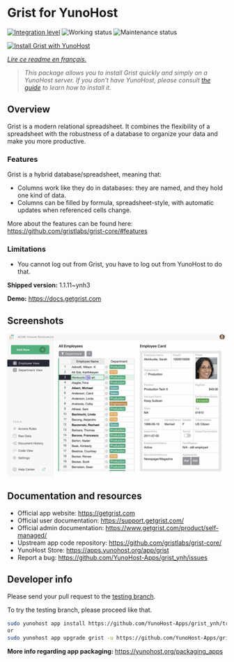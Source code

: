 <!--
N.B.: This README was automatically generated by https://github.com/YunoHost/apps/tree/master/tools/readme_generator
It shall NOT be edited by hand.
-->

# Grist for YunoHost

[![Integration level](https://dash.yunohost.org/integration/grist.svg)](https://dash.yunohost.org/appci/app/grist) ![Working status](https://ci-apps.yunohost.org/ci/badges/grist.status.svg) ![Maintenance status](https://ci-apps.yunohost.org/ci/badges/grist.maintain.svg)

[![Install Grist with YunoHost](https://install-app.yunohost.org/install-with-yunohost.svg)](https://install-app.yunohost.org/?app=grist)

*[Lire ce readme en français.](./README_fr.md)*

> *This package allows you to install Grist quickly and simply on a YunoHost server.
If you don't have YunoHost, please consult [the guide](https://yunohost.org/#/install) to learn how to install it.*

## Overview

Grist is a modern relational spreadsheet. It combines the flexibility of a spreadsheet with the robustness of a database to organize your data and make you more productive.

### Features

Grist is a hybrid database/spreadsheet, meaning that:

- Columns work like they do in databases: they are named, and they hold one kind of data.
- Columns can be filled by formula, spreadsheet-style, with automatic updates when referenced cells change.

More about the features can be found here: <https://github.com/gristlabs/grist-core/#features>

### Limitations

- You cannot log out from Grist, you have to log out from YunoHost to do that.


**Shipped version:** 1.1.11~ynh3

**Demo:** https://docs.getgrist.com

## Screenshots

![Screenshot of Grist](./doc/screenshots/grist.jpg)

## Documentation and resources

* Official app website: <https://getgrist.com>
* Official user documentation: <https://support.getgrist.com/>
* Official admin documentation: <https://www.getgrist.com/product/self-managed/>
* Upstream app code repository: <https://github.com/gristlabs/grist-core/>
* YunoHost Store: <https://apps.yunohost.org/app/grist>
* Report a bug: <https://github.com/YunoHost-Apps/grist_ynh/issues>

## Developer info

Please send your pull request to the [testing branch](https://github.com/YunoHost-Apps/grist_ynh/tree/testing).

To try the testing branch, please proceed like that.

``` bash
sudo yunohost app install https://github.com/YunoHost-Apps/grist_ynh/tree/testing --debug
or
sudo yunohost app upgrade grist -u https://github.com/YunoHost-Apps/grist_ynh/tree/testing --debug
```

**More info regarding app packaging:** <https://yunohost.org/packaging_apps>